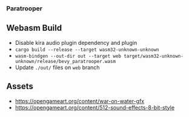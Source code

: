 ### Paratrooper

## Webasm Build
- Disable kira audio plugin dependency and plugin
- `cargo build --release --target wasm32-unknown-unknown`
- `wasm-bindgen --out-dir out --target web target/wasm32-unknown-unknown/release/bevy_paratrooper.wasm`
- Update `./out/` files on `web` branch

## Assets
- https://opengameart.org/content/war-on-water-gfx
- https://opengameart.org/content/512-sound-effects-8-bit-style